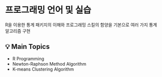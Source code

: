 # 프로그래밍 언어 및 실습
R을 이용한 통계 패키지의 이해와 프로그래밍 스킬의 함양을 기본으로 여러 가지 통계 알고리즘 구현
<br>

## 💡 Main Topics
- R Programming
- Newton-Raphson Method Algorithm
- K-means Clustering Algorithm
